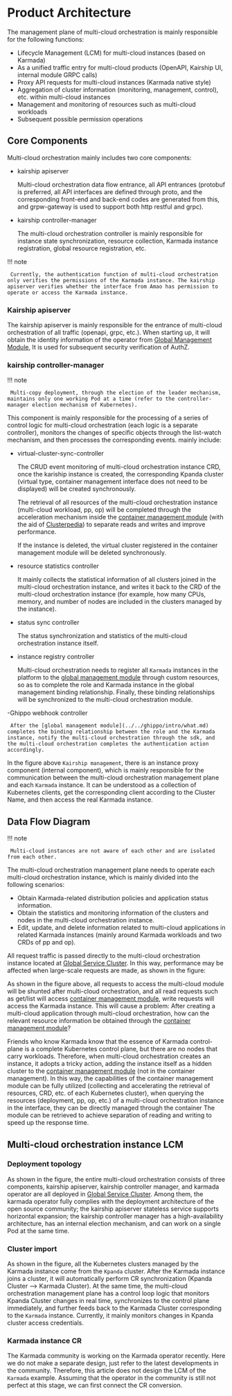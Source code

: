 # Product Architecture

The management plane of multi-cloud orchestration is mainly responsible for the following functions:

- Lifecycle Management (LCM) for multi-cloud instances (based on Karmada)
- As a unified traffic entry for multi-cloud products (OpenAPI, Kairship UI, internal module GRPC calls)
- Proxy API requests for multi-cloud instances (Karmada native style)
- Aggregation of cluster information (monitoring, management, control), etc. within multi-cloud instances
- Management and monitoring of resources such as multi-cloud workloads
- Subsequent possible permission operations

## Core Components

Multi-cloud orchestration mainly includes two core components:

- kairship apiserver

     Multi-cloud orchestration data flow entrance, all API entrances (protobuf is preferred, all API interfaces are defined through proto, and the corresponding front-end and back-end codes are generated from this, and grpw-gateway is used to support both http restful and grpc).

- kairship controller-manager

     The multi-cloud orchestration controller is mainly responsible for instance state synchronization, resource collection, Karmada instance registration, global resource registration, etc.

!!! note

     Currently, the authentication function of multi-cloud orchestration only verifies the permissions of the Karmada instance. The kairship apiserver verifies whether the interface from Amao has permission to operate or access the Karmada instance.

### Kairship apiserver

The kairship apiserver is mainly responsible for the entrance of multi-cloud orchestration of all traffic (openapi, grpc, etc.). When starting up, it will obtain the identity information of the operator from [Global Management Module](../../ghippo/intro/what.md), It is used for subsequent security verification of AuthZ.

<!--Stateless service, specific interface to be added (currently relatively simple) -->

### kairship controller-manager

!!! note

     Multi-copy deployment, through the election of the leader mechanism, maintains only one working Pod at a time (refer to the controller-manager election mechanism of Kubernetes).

This component is mainly responsible for the processing of a series of control logic for multi-cloud orchestration (each logic is a separate controller), monitors the changes of specific objects through the list-watch mechanism, and then processes the corresponding events. mainly include:

- virtual-cluster-sync-controller

     The CRUD event monitoring of multi-cloud orchestration instance CRD, once the kariship instance is created, the corresponding Kpanda cluster (virtual type, container management interface does not need to be displayed) will be created synchronously.

     The retrieval of all resources of the multi-cloud orchestration instance (multi-cloud workload, pp, op) will be completed through the acceleration mechanism inside the [container management module](../../kpanda/intro/what.md) (with the aid of [Clusterpedia]( ../../community/clusterpedia.md)) to separate reads and writes and improve performance.

     If the instance is deleted, the virtual cluster registered in the container management module will be deleted synchronously.

- resource statistics controller

     It mainly collects the statistical information of all clusters joined in the multi-cloud orchestration instance, and writes it back to the CRD of the multi-cloud orchestration instance (for example, how many CPUs, memory, and number of nodes are included in the clusters managed by the instance).

- status sync controller

     The status synchronization and statistics of the multi-cloud orchestration instance itself.

- instance registry controller

     Multi-cloud orchestration needs to register all `Karmada` instances in the platform to the [global management module](../../ghippo/intro/what.md) through custom resources, so as to complete the role and Karmada instance in the global management binding relationship.
     Finally, these binding relationships will be synchronized to the multi-cloud orchestration module.

-Ghippo webhook controller

     After the [global management module](../../ghippo/intro/what.md) completes the binding relationship between the role and the Karmada instance, notify the multi-cloud orchestration through the sdk, and the multi-cloud orchestration completes the authentication action accordingly.

In the figure above `Kairship management`, there is an instance proxy component (internal component), which is mainly responsible for the communication between the multi-cloud orchestration management plane and each `Karmada` instance.
It can be understood as a collection of Kubernetes clients, get the corresponding client according to the Cluster Name, and then access the real Karmada instance.

## Data Flow Diagram

!!! note

     Multi-cloud instances are not aware of each other and are isolated from each other.

The multi-cloud orchestration management plane needs to operate each multi-cloud orchestration instance, which is mainly divided into the following scenarios:

- Obtain Karmada-related distribution policies and application status information.
- Obtain the statistics and monitoring information of the clusters and nodes in the multi-cloud orchestration instance.
- Edit, update, and delete information related to multi-cloud applications in related Karmada instances (mainly around Karmada workloads and two CRDs of pp and op).

All request traffic is passed directly to the multi-cloud orchestration instance located at [Global Service Cluster](../../kpanda/user-guide/clusters/cluster-role.md). In this way, performance may be affected when large-scale requests are made, as shown in the figure:

<!--screenshot-->

As shown in the figure above, all requests to access the multi-cloud module will be shunted after multi-cloud orchestration, and all read requests such as get/list will access [container management module](../../kpanda/intro/what.md), write requests will access the Karmada instance. This will cause a problem: After creating a multi-cloud application through multi-cloud orchestration, how can the relevant resource information be obtained through the [container management module](../../kpanda/intro/what.md)?

Friends who know Karmada know that the essence of Karmada control-plane is a complete Kubernetes control plane, but there are no nodes that carry workloads.
Therefore, when multi-cloud orchestration creates an instance, it adopts a tricky action, adding the instance itself as a hidden cluster to the [container management module](../../kpanda/intro/what.md) (not in the container management).
In this way, the capabilities of the container management module can be fully utilized (collecting and accelerating the retrieval of resources, CRD, etc. of each Kubernetes cluster), when querying the resources (deployment, pp, op, etc.) of a multi-cloud orchestration instance in the interface, they can be directly managed through the container The module can be retrieved to achieve separation of reading and writing to speed up the response time.

## Multi-cloud orchestration instance LCM

### Deployment topology

<!--screenshot-->

As shown in the figure, the entire multi-cloud orchestration consists of three components, kairship apiserver, kairship controller manager, and karmada operator are all deployed in [Global Service Cluster](../../kpanda/user-guide/clusters/cluster-role.md ).
Among them, the karmada operator fully complies with the deployment architecture of the open source community; the kairship apiserver stateless service supports horizontal expansion; the kairship controller manager has a high-availability architecture, has an internal election mechanism, and can work on a single Pod at the same time.

### Cluster import

<!--screenshot-->

As shown in the figure, all the Kubernetes clusters managed by the Karmada instance come from the `Kpanda` cluster. After the Karmada instance joins a cluster, it will automatically perform CR synchronization (Kpanda Cluster --> Karmada Cluster).
At the same time, the multi-cloud orchestration management plane has a control loop logic that monitors Kpanda Cluster changes in real time, synchronizes to the control plane immediately, and further feeds back to the Karmada Cluster corresponding to the `Karmada` instance. Currently, it mainly monitors changes in Kpanda cluster access credentials.

### Karmada instance CR

The Karmada community is working on the Karmada operator recently. Here we do not make a separate design, just refer to the latest developments in the community.
Therefore, this article does not design the LCM of the `Karmada` example. Assuming that the operator in the community is still not perfect at this stage, we can first connect the CR conversion.